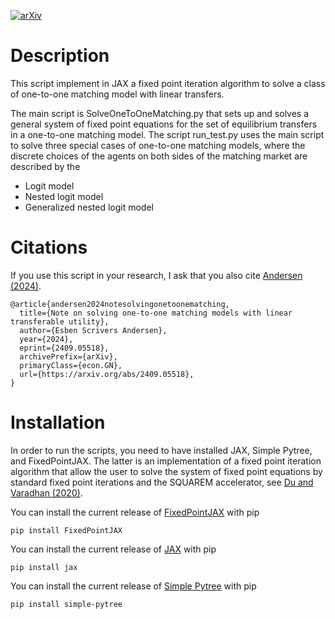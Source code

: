 
[![arXiv](https://img.shields.io/badge/arXiv-2112.14377-b31b1b.svg)](https://arxiv.org/pdf/2409.05518)

# Description
This script implement in JAX a fixed point iteration algorithm to solve a class of one-to-one matching model with linear transfers.

The main script is SolveOneToOneMatching.py that sets up and solves a general system of fixed point equations for the set of equilibrium transfers in a one-to-one matching model. The script run_test.py uses the main script to solve three special cases of one-to-one matching models, where the discrete choices of the agents on both sides of the matching market are described by the
 - Logit model
 - Nested logit model
 - Generalized nested logit model

# Citations
If you use this script in your research, I ask that you also cite [Andersen (2024)](https://arxiv.org/pdf/2409.05518).


    @article{andersen2024notesolvingonetoonematching,
      title={Note on solving one-to-one matching models with linear transferable utility}, 
      author={Esben Scrivers Andersen},
      year={2024},
      eprint={2409.05518},
      archivePrefix={arXiv},
      primaryClass={econ.GN},
      url={https://arxiv.org/abs/2409.05518}, 
    }

# Installation
In order to run the scripts, you need to have installed JAX, Simple Pytree, and FixedPointJAX. The latter is an implementation of a fixed point iteration algorithm that allow the user to solve the system of fixed point equations by standard fixed point iterations and the SQUAREM accelerator, see [Du and Varadhan (2020)](https://www.jstatsoft.org/article/view/v092i07).

You can install the current release of [FixedPointJAX](https://github.com/esbenscriver/FixedPointJAX) with pip

    pip install FixedPointJAX
    
You can install the current release of [JAX](https://jax.readthedocs.io/en/latest/quickstart.html) with pip

    pip install jax

You can install the current release of [Simple Pytree](https://github.com/cgarciae/simple-pytree) with pip

    pip install simple-pytree



